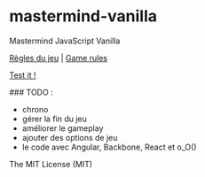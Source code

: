 mastermind-vanilla
==================

Mastermind JavaScript Vanilla

[Règles du jeu](http://fr.wikipedia.org/wiki/Mastermind) | [Game rules](http://en.wikipedia.org/wiki/Mastermind)

[Test it !](http://nickdouille.github.io/mastermind-vanilla/dist)

### TODO :
- chrono
- gérer la fin du jeu
- améliorer le gameplay
- ajouter des options de jeu
- le code avec Angular, Backbone, React et o_O()


The MIT License (MIT)
